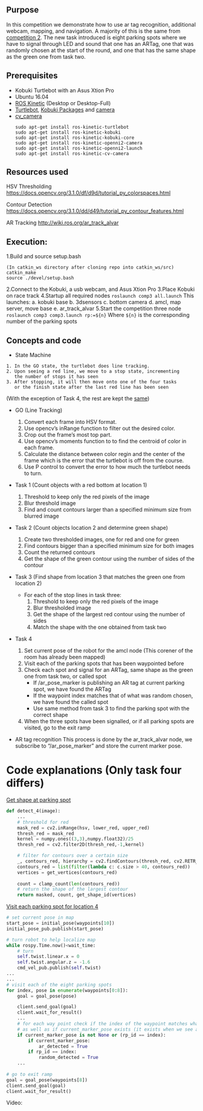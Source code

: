 ## Purpose
In this competition we demonstrate how to use ar tag recognition, additional webcam, mapping, and navigation. A majority of this is the same from [competition 2](https://github.com/jackykc/comp2/blob/master/README.md). The new task introduced is eight parking spots where we have to signal through LED and sound that one has an ARTag, one that was randomly chosen at the start of the round, and one that has the same shape as the green one from task two.

## Prerequisites
* Kobuki Turtlebot with an Asus Xtion Pro
* Ubuntu 16.04
* [ROS Kinetic](http://wiki.ros.org/kinetic/Installation/Ubuntu) (Desktop or Desktop-Full)
* [Turtlebot](http://wiki.ros.org/action/show/Robots/TurtleBot), [Kobuki Packages](http://wiki.ros.org/kobuki) and [camera](http://wiki.ros.org/openni_camera)
* [cv_camera](http://wiki.ros.org/cv_camera)
  ```
  sudo apt-get install ros-kinetic-turtlebot
  sudo apt-get install ros-kinetic-kobuki
  sudo apt-get install ros-kinetic-kobuki-core
  sudo apt-get install ros-kinetic-openni2-camera
  sudo apt-get install ros-kinetic-openni2-launch
  sudo apt-get install ros-kinetic-cv-camera
  ```
## Resources used
HSV Thresholding
https://docs.opencv.org/3.1.0/df/d9d/tutorial_py_colorspaces.html

Contour Detection
https://docs.opencv.org/3.1.0/dd/d49/tutorial_py_contour_features.html

AR Tracking 
http://wiki.ros.org/ar_track_alvar

## Execution:
1.Build and source setup.bash
```
(In catkin_ws directory after cloning repo into catkin_ws/src)
catkin_make
source ./devel/setup.bash
```
2.Connect to the Kobuki, a usb webcam, and Asus Xtion Pro
3.Place Kobuki on race track
4.Startup all required nodes `roslaunch comp3 all.launch`
  This launches:
  a. kobuki base
  b. 3dsensors
  c. bottom camera
  d. amcl, map server, move base
  e. ar_track_alvar
5.Start the competition three node `roslaunch comp3 comp3.launch rp:=${n}`
  Where `${n}` is the corresponding number of the parking spots 
  
## Concepts and code

* State Machine
```
1. In the GO state, the turtlebot does line tracking.
2. Upon seeing a red line, we move to a stop state, incrementing 
   the number of stops it has seen
3. After stopping, it will then move onto one of the four tasks
   or the finish state after the last red line has been seen
```
(With the exception of Task 4, the rest are kept the [same](https://github.com/jackykc/comp2/blob/master/README.md))
* GO (Line Tracking)
  1. Convert each frame into HSV format.
  1. Use opencv’s inRange function to filter out the desired color.
  1. Crop out the frame’s most top part.
  1. Use opencv’s moments function to to find the centroid of color in each frame. 
  1. Calculate the distance between color regin and the center of the frame which is the error that the turtlebot is off from     the course.
  1. Use P control to convert the error to how much the turtlebot needs to turn.
* Task 1 (Count objects with a red bottom at location 1)
  1. Threshold to keep only the red pixels of the image
  1. Blur threshold image
  1. Find and count contours larger than a specified minimum size from blurred image
* Task 2 (Count objects location 2 and determine green shape)
  1. Create two thresholded images, one for red and one for green
  1. Find contours bigger than a specified minimum size for both images
  1. Count the returned contours
  1. Get the shape of the green contour using the number of sides of the contour
* Task 3 (Find shape from location 3 that matches the green one from location 2)
  * For each of the stop lines in task three:
    1. Threshold to keep only the red pixels of the image
    1. Blur thresholded image
    1. Get the shape of the largest red contour using the number of sides
    1. Match the shape with the one obtained from task two
* Task 4
  1. Set current pose of the robot for the amcl node (This corener of the room has already been mapped)
  1. Visit each of the parking spots that has been waypointed before
  1. Check each spot and signal for an ARTag, same shape as the green one from task two, or called spot
      * If /ar_pose_marker is publishing an AR tag at current parking spot, we have found the ARTag
      * If the waypoint index matches that of what was random chosen, we have found the called spot
      * Use same method from task 3 to find the parking spot with the correct shape
  1. When the three spots have been signalled, or if all parking spots are visited, go to the exit ramp
  
* AR tag recognition
This process is done by the ar_track_alvar node, we subscribe to “/ar_pose_marker” and store the current marker pose.

# Code explanations (Only task four differs)
[Get shape at parking spot](https://github.com/jackykc/comp3/blob/master/src/comp3.py#L227)
``` python
def detect_4(image):
    ...
    # threshold for red
    mask_red = cv2.inRange(hsv, lower_red, upper_red)
    thresh_red = mask_red
    kernel = numpy.ones((3,3),numpy.float32)/25
    thresh_red = cv2.filter2D(thresh_red,-1,kernel)

    # filter for contours over a certain size
    _, contours_red, hierarchy = cv2.findContours(thresh_red, cv2.RETR_TREE, cv2.CHAIN_APPROX_SIMPLE)
    contours_red = list(filter(lambda c: c.size > 40, contours_red))
    vertices = get_vertices(contours_red)
    
    count = clamp_count(len(contours_red))
    # return the shape of the largest contour
    return masked, count, get_shape_id(vertices)
```
[Visit each parking spot for location 4](https://github.com/jackykc/comp3/blob/master/src/comp3.py#L602)
``` python
# set current pose in map
start_pose = initial_pose(waypoints[10])
initial_pose_pub.publish(start_pose)

# turn robot to help localize map
while rospy.Time.now()<wait_time:
    # turn
    self.twist.linear.x = 0
    self.twist.angular.z = -1.6
    cmd_vel_pub.publish(self.twist)
...
...
# visit each of the eight parking spots
for index, pose in enumerate(waypoints[0:8]):
    goal = goal_pose(pose)

    client.send_goal(goal)
    client.wait_for_result()
    ...
    # for each way point check if the index of the waypoint matches what was called at the start
    # as well as if current_marker_pose exists (it exists when we see an ARTag)
    if current_marker_pose is not None or (rp_id == index):
        if current_marker_pose:
            ar_detected = True
        if rp_id == index:
            random_detected = True
    ...
    
# go to exit ramp
goal = goal_pose(waypoints[8])
client.send_goal(goal)
client.wait_for_result()
```

Video:


